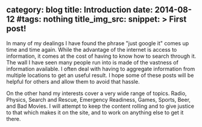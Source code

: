 category: blog
title: Introduction
date: 2014-08-12
#tags: nothing
title_img_src:
snippet: >
   First post!
---


In many of my dealings I have found the phrase "just google it" comes up time and time again. While the advantage of the internet is access to information, it comes at the cost of having to know how to search through it. The wall I have seen many people run into is made of the vastness of information available. I often deal with having to aggregate information from multiple locations to get an useful result. I hope some of these posts will be helpful for others and allow them to avoid that hassle.

On the other hand my interests cover a very wide range of topics. Radio, Physics, Search and Rescue, Emergency Readiness, Games, Sports, Beer, and Bad Movies. I will attempt to keep the content rolling and to give justice to that which makes it on the site, and to work on anything else to get it there.

